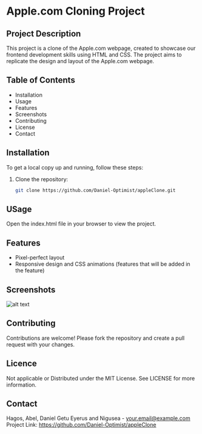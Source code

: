 # Apple.com Cloning Project

## Project Description
This project is a clone of the Apple.com webpage, created to showcase our frontend development skills using HTML and CSS. The project aims to replicate the design and layout of the Apple.com webpage.

## Table of Contents
- Installation
- Usage
- Features
- Screenshots
- Contributing
- License
- Contact

## Installation
To get a local copy up and running, follow these steps:

1. Clone the repository:
   ```bash
   git clone https://github.com/Daniel-Optimist/appleClone.git
## USage 
Open the index.html file in your browser to view the project.
## Features
- Pixel-perfect layout
- Responsive design and CSS animations (features that will be added in the feature)

## Screenshots 
![alt text](image.png)
## Contributing 
Contributions are welcome! Please fork the repository and create a pull request with your changes.
## Licence 
Not applicable or Distributed under the MIT License. See LICENSE for more information.
## Contact 
Hagos, Abel, Daniel Getu Eyerus and Nigusea - your.email@example.com Project Link: https://github.com/Daniel-Optimist/appleClone